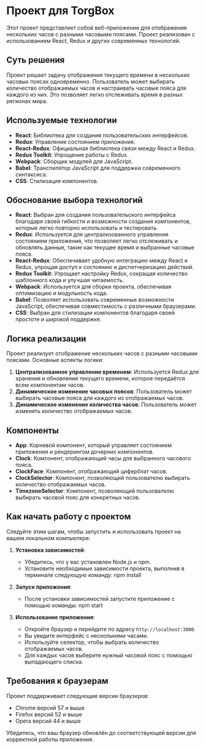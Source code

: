 # Проект для TorgBox

Этот проект представляет собой веб-приложение для отображения нескольких часов с разными часовыми поясами. Проект реализован с использованием React, Redux и других современных технологий.

## Суть решения

Проект решает задачу отображения текущего времени в нескольких часовых поясах одновременно. Пользователь может выбирать количество отображаемых часов и настраивать часовые пояса для каждого из них. Это позволяет легко отслеживать время в разных регионах мира.

## Используемые технологии

- **React**: Библиотека для создания пользовательских интерфейсов.
- **Redux**: Управление состоянием приложения.
- **React-Redux**: Официальная библиотека связи между React и Redux.
- **Redux Toolkit**: Упрощение работы с Redux.
- **Webpack**: Сборщик модулей для JavaScript.
- **Babel**: Транспилятор JavaScript для поддержки современного синтаксиса.
- **CSS**: Стилизация компонентов.

## Обоснование выбора технологий

- **React**: Выбран для создания пользовательского интерфейса благодаря своей гибкости и возможности создания компонентов, которые легко повторно использовать и тестировать.
- **Redux**: Используется для централизованного управления состоянием приложения, что позволяет легко отслеживать и обновлять данные, такие как текущее время и выбранные часовые пояса.
- **React-Redux**: Обеспечивает удобную интеграцию между React и Redux, упрощая доступ к состоянию и диспетчеризацию действий.
- **Redux Toolkit**: Упрощает настройку Redux, сокращая количество шаблонного кода и улучшая читаемость.
- **Webpack**: Используется для сборки проекта, обеспечивая оптимизацию и модульность кода.
- **Babel**: Позволяет использовать современные возможности JavaScript, обеспечивая совместимость с различными браузерами.
- **CSS**: Выбран для стилизации компонентов благодаря своей простоте и широкой поддержке.

## Логика реализации

Проект реализует отображение нескольких часов с разными часовыми поясами. Основные аспекты логики:

1. **Централизованное управление временем**: Используется Redux для хранения и обновления текущего времени, которое передаётся всем компонентам часов.
2. **Динамическое изменение часовых поясов**: Пользователь может выбирать часовые пояса для каждого из отображаемых часов.
3. **Динамическое изменение количества часов**: Пользователь может изменять количество отображаемых часов.

## Компоненты

- **App**: Корневой компонент, который управляет состоянием приложения и рендерингом дочерних компонентов.
- **Clock**: Компонент, отображающий часы для выбранного часового пояса.
- **ClockFace**: Компонент, отображающий циферблат часов.
- **ClockSelector**: Компонент, позволяющий пользователю выбирать количество отображаемых часов.
- **TimezoneSelector**: Компонент, позволяющий пользователю выбирать часовой пояс для конкретных часов.

## Как начать работу с проектом

Следуйте этим шагам, чтобы запустить и использовать проект на вашем локальном компьютере:

1. **Установка зависимостей**:
   - Убедитесь, что у вас установлен Node.js и npm.
   - Установите необходимые зависимости проекта, выполнив в терминале следующую команду:
    npm install

2. **Запуск приложения**:
   - После установки зависимостей запустите приложение с помощью команды:
    npm start

3. **Использование приложения**:
   - Откройте браузер и перейдите по адресу `http://localhost:3000`.
   - Вы увидите интерфейс с несколькими часами.
   - Используйте селектор, чтобы выбрать количество отображаемых часов.
   - Для каждых часов выберите нужный часовой пояс с помощью выпадающего списка.

## Требования к браузерам

Проект поддерживает следующие версии браузеров:

- Chrome версий 57 и выше
- Firefox версий 52 и выше
- Opera версий 44 и выше

Убедитесь, что ваш браузер обновлён до соответствующей версии для корректной работы приложения.
